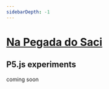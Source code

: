 ```yaml
---
sidebarDepth: -1
---
```

# [Na Pegada do Saci](https://gilfuser.github.io/na-pegada-do-saci)

## P5.js experiments

coming soon
